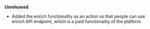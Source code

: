 **Unreleased**
* Added the enrich functionality as an action so that people can use enrich API endpoint, which is a paid functionality of the platform